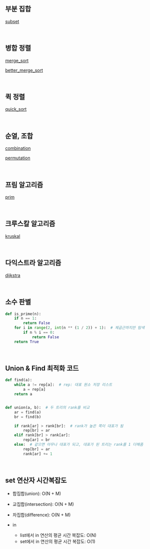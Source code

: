 ## 부분 집합

[subset](ssafy/subset/subset.py)

<br>

## 병합 정렬

[merge_sort](ssafy/sort/merge.py)

[better_merge_sort](ssafy/sort/better_merge.py)

<br>

## 퀵 정렬

[quick_sort](ssafy/sort/quick.py)

<br>

## 순열, 조합

[combination](ssafy/permutation%2C%20combination/combination_SSAFY.py)

[permutation](ssafy/permutation%2C%20combination/permutation_SSAFY.py)

<br>

## 프림 알고리즘

[prim](ssafy/graph/prim.py)

<br>

## 크루스칼 알고리즘

[kruskal](ssafy/graph/kruskal.py)

<br>

## 다익스트라 알고리즘

[dijkstra](ssafy/graph/dijkstra.py)

<br>

## 소수 판별

```python
def is_prime(n):
    if n == 1:
        return False
    for i in range(2, int(n ** (1 / 2)) + 1):  # 제곱근까지만 탐색
        if n % i == 0:
            return False
    return True
```

<br>

## Union & Find 최적화 코드

```python
def find(a):
    while a != rep[a]:  # rep: 대표 원소 저장 리스트
        a = rep[a]
    return a


def union(a, b):  # 두 트리의 rank를 비교
    ar = find(a)
    br = find(b)

    if rank[ar] > rank[br]:  # rank가 높은 쪽이 대표가 됨
        rep[br] = ar
    elif rank[br] > rank[ar]:
        rep[ar] = br
    else:  # 같으면 아무나 대표가 되고, 대표가 된 트리는 rank를 1 더해줌
        rep[br] = ar
        rank[ar] += 1
```

<br>

## set 연산자 시간복잡도

- 합집합(union): O(N + M)

- 교집합(intersection): O(N + M)

- 차집합(difference): O(N + M)

- in
    - list에서 in 연산의 평균 시간 복잡도: O(N)
    - set에서 in 연산의 평균 시간 복잡도: O(1)
